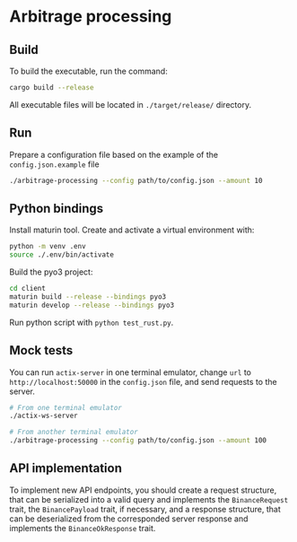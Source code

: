 # Arbitrage processing

## Build

To build the executable, run the command:

```bash
cargo build --release
```

All executable files will be located in `./target/release/` directory.

## Run

Prepare a configuration file based on the example of the `config.json.example`
file

```bash
./arbitrage-processing --config path/to/config.json --amount 10
```

## Python bindings

Install maturin tool. Create and activate a virtual environment with:

```bash
python -m venv .env
source ./.env/bin/activate
```

Build the pyo3 project:

```bash
cd client
maturin build --release --bindings pyo3
maturin develop --release --bindings pyo3
```

Run python script with `python test_rust.py`.

## Mock tests

You can run `actix-server` in one terminal emulator, change `url` to
`http://localhost:50000` in the `config.json` file, and send requests to the
server.

```bash
# From one terminal emulator
./actix-ws-server

# From another terminal emulator
./arbitrage-processing --config path/to/config.json --amount 100
```

## API implementation

To implement new API endpoints, you should create a request structure, that can
be serialized into a valid query and implements the `BinanceRequest` trait, the
`BinancePayload` trait, if necessary, and a response structure, that can be
deserialized from the corresponded server response and implements the
`BinanceOkResponse` trait.
